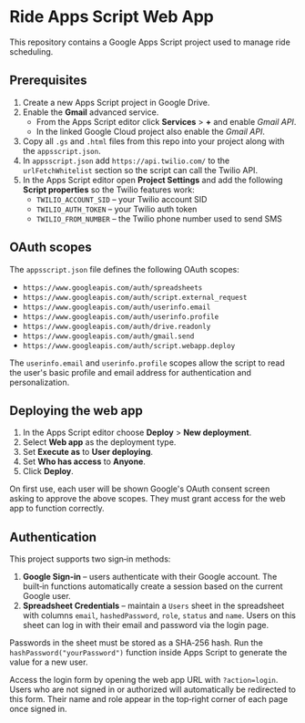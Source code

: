 # Ride Apps Script Web App

This repository contains a Google Apps Script project used to manage ride scheduling.

## Prerequisites

1. Create a new Apps Script project in Google Drive.
2. Enable the **Gmail** advanced service.
   - From the Apps Script editor click **Services** > **+** and enable *Gmail API*.
   - In the linked Google Cloud project also enable the *Gmail API*.
3. Copy all `.gs` and `.html` files from this repo into your project along with the `appsscript.json`.
4. In `appsscript.json` add `https://api.twilio.com/` to the `urlFetchWhitelist` section so the script can call the Twilio API.
5. In the Apps Script editor open **Project Settings** and add the following **Script properties** so the Twilio features work:
   - `TWILIO_ACCOUNT_SID` – your Twilio account SID
   - `TWILIO_AUTH_TOKEN` – your Twilio auth token
   - `TWILIO_FROM_NUMBER` – the Twilio phone number used to send SMS

## OAuth scopes

The `appsscript.json` file defines the following OAuth scopes:

- `https://www.googleapis.com/auth/spreadsheets`
- `https://www.googleapis.com/auth/script.external_request`
- `https://www.googleapis.com/auth/userinfo.email`
- `https://www.googleapis.com/auth/userinfo.profile`
- `https://www.googleapis.com/auth/drive.readonly`
- `https://www.googleapis.com/auth/gmail.send`
- `https://www.googleapis.com/auth/script.webapp.deploy`

The `userinfo.email` and `userinfo.profile` scopes allow the script to read the user's basic profile and email address for authentication and personalization.

## Deploying the web app

1. In the Apps Script editor choose **Deploy** > **New deployment**.
2. Select **Web app** as the deployment type.
3. Set **Execute as** to **User deploying**.
4. Set **Who has access** to **Anyone**.
5. Click **Deploy**.

On first use, each user will be shown Google's OAuth consent screen asking to approve the above scopes. They must grant access for the web app to function correctly.
## Authentication

This project supports two sign‑in methods:

1. **Google Sign‑in** – users authenticate with their Google account. The
   built‑in functions automatically create a session based on the current Google
   user.
2. **Spreadsheet Credentials** – maintain a `Users` sheet in the spreadsheet
   with columns `email`, `hashedPassword`, `role`, `status` and `name`.  Users on
   this sheet can log in with their email and password via the login page.

Passwords in the sheet must be stored as a SHA‑256 hash.  Run the
`hashPassword("yourPassword")` function inside Apps Script to generate the value
for a new user.

Access the login form by opening the web app URL with `?action=login`.  Users who
are not signed in or authorized will automatically be redirected to this form.
Their name and role appear in the top‑right corner of each page once signed in.

